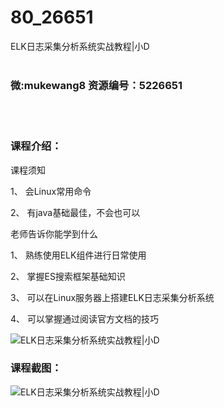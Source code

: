 # 80_26651
ELK日志采集分析系统实战教程|小D
<br/></br>
<h3>微:mukewang8 资源编号：5226651</h3>
<br/></br>
<h3>课程介绍：</h3>
<p>课程须知</p>
<p>1、 会Linux常用命令</p>
<p>2、 有java基础最佳，不会也可以</p>
<p>老师告诉你能学到什么</p>
<p>1、 熟练使用<a title="查看与 ELK 相关的文章" target="_blank">ELK</a>组件进行日常使用</p>
<p>2、 掌握ES搜索框架基础知识</p>
<p>3、 可以在Linux服务器上搭建ELK日志采集分析系统</p>
<p>4、 可以掌握通过阅读官方文档的技巧</p>
<p><img src="https://www.ko996.com/wp-content/uploads/img/2022/09/1-118-300x168.png" alt="ELK日志采集分析系统实战教程|小D"></p>
<div class="info-desc">
<h3>课程截图：</h3>
<p><img src="https://www.ko996.com/wp-content/uploads/img/2022/09/2-127.png" alt="ELK日志采集分析系统实战教程|小D"></p>


			
</div>

